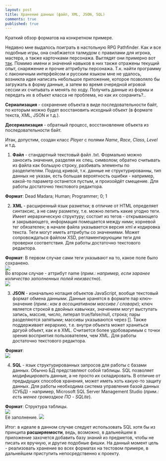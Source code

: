 ```yaml
---
layout: post
title: Хранение данных (файл, XML, JSON, SQL)
comments: true
published: true
---
```

Краткий обзор форматов на конкретном примере.

Недавно мне выдалось поиграть в настольную RPG Pathfinder. Как и все подобные игры, она снабжается талмудом с правилами для игрока, мастера, а также карточками персонажа. Выглядят они примерно вот [так](https://github.com/deadmadara/deadmadara.github.io/blob/main/images/pathfinder-char-list.png?raw=true). Помимо имени и значений навыков в них также отражены текущий опыт, снаряжение и прочие аттрибуты персонажа. Т.к. найти программу с лаконичным интерфейсом и русским языком мне не удалось, возникла идея написать небольшое приложение, которое позволяло бы загружать в форму данные, а затем во время очередной игровой сессии их считывать и менять по ходу. Получить данные из формы и передать их в объект класса не проблема, но как их сохранить?..

**Сериализация** - сохранение объекта в виде последовательности байт, по которым можно будет восстановить исходный объект (в формате текста, XML, JSON и т.д.).

**Десериализация** - обратный процесс, восстановление объекта из последовательности байт.

Итак, допустим, создан класс *Player* с полями *Name*, *Race*, *Class*, *Level* и т.д.

1) **Файл** - стандартный текстовый файл .txt. Формально можно заносить значения, разделяя их спец. символом; обратно считывать из файла как большую строку, разбивать элементы по разделителям. Подход кривой, т.к. данные не структурированны, тип данных не указан, есть большая вероятность ошибки - например, какой-то параметр останется пустым, и произойдёт смещение. Для работы достаточно текстового редактора. 

**Формат**: Dead Madara; Human; Programmer; 0; 1 

2) **XML** - расширенный язык разметки; в отличие от HTML определяет синтаксис, а не саму разметку, т.е. можно лепить какие угодно теги. Имеет иерархическую структуру; состоит из тегов - открывающего и закрывающего, информация помещается между ними; корневой тег обязателен; в начале файла указывается версия xml и кодировка текста. Теги могут иметь аттрибуты со значениями. Может сопровождаться файлом XSD, регламентирующим теги для проверки соответствия. Для работы достаточно текстового редактора. 

**Формат**: В первом случае сами теги указывают на то, какое поле было сохранено.  
![]({{site.baseurl}}/images/xml1.png)  
Во втором случае - аттрибут name (*прим.: например, если заранее количество заполненных полей неизвестно*).  
![]({{site.baseurl}}/images/xml2.png)

3) **JSON** - изначально нотация объектов JavaScript, вообще текстовый формат обмена данными. Данные хранятся в формате пар ключ-значение (*прим.: как в ассоциативном массиве / словаре*); ключ является строкой в двойных кавычках, значением могут выступать запись, массив, число, литерал true/false/null, строка; пары разделяются запятыми; массивы указываются через []. Также поддерживает иерархию, т.е. внутри объекта может храниться дргуой объект, как и в XML. Считается более удобоваримым с точки зрения восприятия пользователем, чем XML. Для работы достаточно текстового редактора. 

**Формат**:  
![]({{site.baseurl}}/images/json.png)

4) **SQL** - язык структурированных запросов для работы с базами данных. Обычно БД представляют собой таблицы. SQL позволяет *модифицировать* данные, а не просто их складировать. В отличие от предыдущих способов хранения, может иметь хоть какую-то защиту данных. Для работы необходима система управления базой данных (СУБД) - например, Microsoft SQL Server Management Studio (*прим.: есть менее громоздкое ПО - SQLite*). 

**Формат**: Структура таблицы.  
![]({{site.baseurl}}/images/db1.png)  
Её заполнение.
![]({{site.baseurl}}/images/db2.png)

Итог: в идеале в данном случае следует использовать SQL хотя бы из принципа **расширяемости**, ведь, возможно, в дальнейшем в приложение захочется добавить базу знаний из предметов, чтобы не писать их вручную, и другие подобные фишки. 
На данный момент цель - реализовать хранение во всех форматах на тестовом примере, в дальнейшем приступить непосредственно к проекту.
